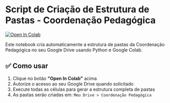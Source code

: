 # Script de Criação de Estrutura de Pastas - Coordenação Pedagógica

[![Open In Colab](https://colab.research.google.com/assets/colab-badge.svg)](https://colab.research.google.com/github/escolacaetanodecampos-prog/aulas/blob/main/criar_pastas_colab.ipynb)

Este notebook cria automaticamente a estrutura de pastas da Coordenação Pedagógica no seu Google Drive usando Python e Google Colab.

## ✅ Como usar

1. Clique no botão **"Open In Colab"** acima
2. Autorize o acesso ao seu Google Drive quando solicitado
3. Execute todas as células para gerar a estrutura completa de pastas
4. As pastas serão criadas em: `Meu Drive > Coordenação Pedagógica`
